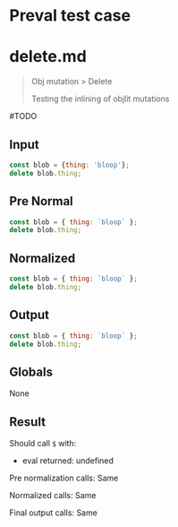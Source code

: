 # Preval test case

# delete.md

> Obj mutation > Delete
>
> Testing the inlining of objlit mutations

#TODO

## Input

`````js filename=intro
const blob = {thing: 'bloop'};
delete blob.thing;
`````

## Pre Normal

`````js filename=intro
const blob = { thing: `bloop` };
delete blob.thing;
`````

## Normalized

`````js filename=intro
const blob = { thing: `bloop` };
delete blob.thing;
`````

## Output

`````js filename=intro
const blob = { thing: `bloop` };
delete blob.thing;
`````

## Globals

None

## Result

Should call `$` with:
 - eval returned: undefined

Pre normalization calls: Same

Normalized calls: Same

Final output calls: Same

